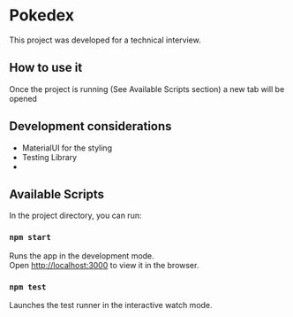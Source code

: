 # Pokedex

This project was developed for a technical interview.

## How to use it

Once the project is running (See Available Scripts section) a new tab will be opened

## Development considerations

- MaterialUI for the styling
- Testing Library
- 


## Available Scripts

In the project directory, you can run:

### `npm start`

Runs the app in the development mode.\
Open [http://localhost:3000](http://localhost:3000) to view it in the browser.

### `npm test`

Launches the test runner in the interactive watch mode.

